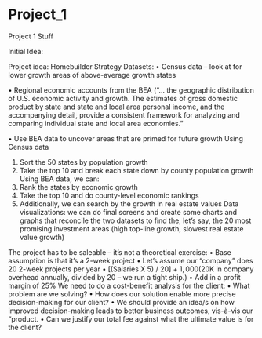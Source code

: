 # Project_1
Project 1 Stuff

Initial Idea:

Project idea: Homebuilder Strategy
Datasets:
•	Census data – look at for lower growth areas of above-average growth states

•	Regional economic accounts from the BEA (“… the geographic distribution of U.S. economic activity and growth. The estimates of gross domestic product by state and state and local area personal income, and the accompanying detail, provide a consistent framework for analyzing and comparing individual state and local area economies.”

•	Use BEA data to uncover areas that are primed for future growth
Using Census data
1.	Sort the 50 states by population growth
2.	Take the top 10 and break each state down by county population growth 
Using BEA data, we can:
1.	Rank the states by economic growth
2.	Take the top 10 and do county-level economic rankings
3.	Additionally, we can search by the growth in real estate values
Data visualizations: we can do final screens and create some charts and graphs that reconcile the two datasets to find the, let’s say, the 20 most promising investment areas (high top-line growth, slowest real estate value growth)

The project has to be saleable – it’s not a theoretical exercise:
•	Base assumption is that it’s a 2-week project
•	Let’s assume our “company” does 20 2-week projects per year
•	[(Salaries X 5)  / 20] + $1,000 ($20K in company overhead annually, divided by 20 – we run a tight ship.)
•	Add in a profit margin of 25%
We need to do a cost-benefit analysis for the client:
•	What problem are we solving?
•	How does our solution enable more precise decision-making for our client?
•	We should provide an idea/s on how improved decision-making leads to better business outcomes, vis-à-vis our “product.
•	Can we justify our total fee against what the ultimate value is for the client?


